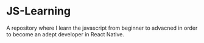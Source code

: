 # JS-Learning

  A repository where I learn the javascript from beginner to advacned in order to become an adept developer in React Native.
